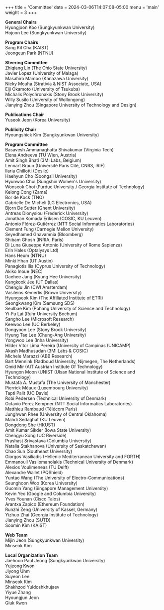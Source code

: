 +++
title = 'Committee'
date = 2024-03-06T14:07:08-05:00
menu = 'main'
weight = 3
+++

**General Chairs**\
Hyungjoon Koo (Sungkyunkwan University)\
Hojoon Lee (Sungkyunkwan University)

**Program Chairs**\
Sang Kil Cha (KAIST)\
Jeongeun Park (NTNU)

**Steering Committee**\
Zhiqiang Lin (The Ohio State University)\
Javier Lopez (University of Malaga)\
Masahiro Mambo (Kanazawa University)\
Nicky Mouha (Strativia & NIST Associate, USA)\
Eiji Okamoto (University of Tsukuba)\
Michalis Polychronakis (Stony Brook University)\
Willy Susilo (University of Wollongong)\
Jianying Zhou (Singapore University of Technology and Design)

**Publications Chair**\
Yuseok Jeon (Korea University)

**Publicity Chair**\
Hyoungshick Kim (Sungkyunkwan University)

**Program Committee**\
Basavesh Ammanaghatta Shivakumar (Virginia Tech)\
Elena Andreeva (TU Wien, Austria)\
Amit Singh Bhati (3MI Labs, Belgium)\
Lennart Braun (Université Paris Cité, CNRS, IRIF)\
Ilaria Chillotti (Desilo)\
Haehyun Cho (Soongsil University)\
Hyunwoo Choi (Sungshin Women's University)\
Wonseok Choi (Purdue University / Georgia Institute of Technology)\
Kelong Cong (Zama)\
Bor de Kock (TNO)\
Gabrielle De Micheli (LG Electronics, USA)\
Bjorn De Sutter (Ghent University)\
Antreas Dionysiou (Frederick University)\
Jonathan Komada Eriksen (COSIC, KU Leuven)\
Antonio Flórez-Gutiérrez (NTT Social Informatics Laboratories)\
Clement Fung (Carnegie Mellon University)\
Seyedhamed Ghavamnia (Bloomberg)\
Shibam Ghosh (INRIA, Paris)\
Di Luna Giuseppe Antonio (University of Rome Sapienza)\
Erin Hales (Optalysys Ltd)\
Hans Heum (NTNU)\
Minki Hhan (UT Austin)\
Panagiotis Ilia (Cyprus University of Technology)\
Akiko Inoue (NEC)\
Daehee Jang (Kyung Hee University)\
Kangkook Jee (UT Dallas)\
Chenglu Jin (CWI Amsterdam)\
Vasileios Kemerlis (Brown University)\
Hyungseok Kim (The Affiliated Institute of ETRI)\
Seongkwang Kim (Samsung SDS)\
Seulbae Kim (Pohang University of Science and Technology)\
Yi-Fu Lai (Ruhr University Bochum)\
Sangho Lee (Microsoft Research)\
Keewoo Lee (UC Berkeley)\
Dongyoon Lee (Stony Brook University)\
Hyung Tae Lee (Chung-Ang University)\
Yongwoo Lee (Inha University)\
Hilder Vitor Lima Pereira (University of Campinas (UNICAMP)\
Akash Madhusudan (3MI Labs & COSIC)\
Michele Marazzi (ABB Research)\
Bart Mennink (Radboud University, Nijmegen, The Netherlands)\
Omid Mir (AIT Austrian Institute Of Technology)\
Hyungon Moon (UNIST (Ulsan National Institute of Science and Technology)\
Mustafa A. Mustafa (The University of Manchester)\
Pierrick Méaux (Luxembourg University)\
Tapti Palit (UC Davis)\
Robi Pedersen (Technical University of Denmark)\
Octavio Perez Kempner (NTT Social Informatics Laboratories)\
Matthieu Rambaud (Télécom Paris)\
Junghwan Rhee (University of Central Oklahoma)\
Mahdi Sedaghat (KU Leuven)\
Dongdong She (HKUST)\
Amit Kumar Sikder (Iowa State University)\
Chengyu Song (UC Riverside)\
Prashast Srivastava (Columbia University)\
Natalia Stakhanova (University of Saskatchewan)\
Chao Sun (Southeast University)\
Giorgos Vasiliadis (Hellenic Mediterranean University and FORTH)\
Emmanouil Vasilomanolakis (Technical University of Denmark)\
Alexios Voulimeneas (TU Delft)\
Alexandre Wallet (PQShield)\
Yuntao Wang (The University of Electro-Communications)\
Seunghoon Woo (Korea University)\
Guomin Yang (Singapore Management University)\
Kevin Yeo (Google and Columbia University)\
Yves Younan (Cisco Talos)\
Arantxa Zapico (Ethereum Foundation)\
Runzhi Zeng (University of Kassel, Germany)\
Yizhuo Zhai (Georgia Institute of Technology)\
Jianying Zhou (SUTD)\
Soomin Kim (KAIST)

**Web Team**\
Mijin Jeon (Sungkyunkwan University)\
Minseok Kim

**Local Organization Team**\
Jaehoon Paul Jeong (Sungkyunkwan University)\
Yujeong Kwon\
Jiyong Uhm\
Suyeon Lee\
Minseok Kim\
Shakhzod Yuldoshkhujaev\
Yiyue Zhang\
Hyoungjun Jeon\
Giuk Kwon

